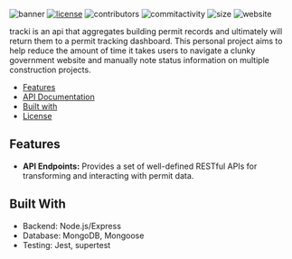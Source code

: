 ![banner](https://i.imgur.com/GAX2b1I.png)
[![license](https://img.shields.io/github/license/dec0dOS/amazing-github-template.svg?style=flat-square)](LICENSE) ![contributors](https://img.shields.io/github/contributors/narissatsuboi/tracki) ![commitactivity](https://img.shields.io/github/commit-activity/m/narissatsuboi/tracki)  ![size](https://img.shields.io/github/repo-size/narissatsuboi/tracki) ![website](https://img.shields.io/website?down_message=offline&up_color=green&up_message=online&url=https%3A%2F%2Ftracki.gg)

tracki is an api that aggregates building permit records and ultimately will return them to a permit tracking dashboard. This personal project aims to help reduce the amount of time it takes users to navigate a clunky government website and manually note status information on multiple construction projects. 

- [Features](#features)
- [API Documentation](#api-documentation)
- [Built with](#built-with)
- [License](#license)
## Features
- **API Endpoints:** Provides a set of well-defined RESTful APIs for transforming and interacting with permit data.

<!-- ## API Documentation 
For detailed API documentation and available endpoints, refer to API_DOCUMENTATION.md.  -->

## Built With
- Backend: Node.js/Express
- Database: MongoDB, Mongoose 
- Testing: Jest, supertest 

[//]: # (These are reference links used in the body of this note and get stripped out when the markdown processor does its job. There is no need to format nicely because it shouldn't be seen. Thanks SO - http://stackoverflow.com/questions/4823468/store-comments-in-markdown-syntax)

   [git-repo-url]: <https://github.com/narissatsuboi/tracki.git>
   [MongoDB]: <http://mongodb.com> 
   [Mongoose]: <https://mongoosejs.com/> 
   [node.js]: <http://nodejs.org>
   [express]: <http://expressjs.com>
   [react]: <https://react.dev/>
   [material-ui]: <https://mui.com/>
   [logicalview]: <https://i.imgur.com/fi72caZ.png>
